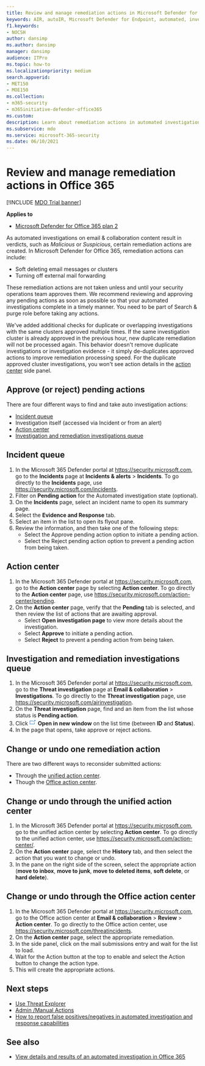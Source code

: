 ```yaml
---
title: Review and manage remediation actions in Microsoft Defender for Office 365
keywords: AIR, autoIR, Microsoft Defender for Endpoint, automated, investigation, response, remediation, threats, advanced, threat, protection
f1.keywords:
- NOCSH
author: dansimp
ms.author: dansimp
manager: dansimp
audience: ITPro
ms.topic: how-to
ms.localizationpriority: medium
search.appverid:
- MET150
- MOE150
ms.collection:
- m365-security
- m365initiative-defender-office365
ms.custom:
description: Learn about remediation actions in automated investigation and response capabilities in Microsoft Defender for Office 365 Plan 2.
ms.subservice: mdo
ms.service: microsoft-365-security
ms.date: 06/10/2021
---
```


# Review and manage remediation actions in Office 365

[!INCLUDE [MDO Trial banner](../includes/mdo-trial-banner.md)]

**Applies to**
- [Microsoft Defender for Office 365 plan 2](defender-for-office-365.md)

As automated investigations on email & collaboration content result in verdicts, such as *Malicious* or *Suspicious*, certain remediation actions are created. In Microsoft Defender for Office 365, remediation actions can include:

- Soft deleting email messages or clusters
- Turning off external mail forwarding

These remediation actions are not taken unless and until your security operations team approves them. We recommend reviewing and approving any pending actions as soon as possible so that your automated investigations complete in a timely manner. You need to be part of Search & purge role before taking any actions.

We've added additional checks for duplicate or overlapping investigations with the same clusters approved multiple times. If the same investigation cluster is already approved in the previous hour, new duplicate remediation will not be processed again. This behavior doesn't remove duplicate investigations or investigation evidence - it simply de-duplicates approved actions to improve remediation processing speed. For the duplicate approved cluster investigations, you won't see action details in the [action center](https://security.microsoft.com/action-center/history) side panel. 

## Approve (or reject) pending actions

There are four different ways to find and take auto investigation actions:

- [Incident queue](https://security.microsoft.com/incidents)
- Investigation itself (accessed via Incident or from an alert)
- [Action center](https://security.microsoft.com/action-center/pending)
- [Investigation and remediation investigations queue](https://security.microsoft.com/airinvestigation)

## Incident queue

1. In the Microsoft 365 Defender portal at <https://security.microsoft.com>, go to the **Incidents** page at **Incidents & alerts** \> **Incidents**. To go directly to the **Incidents** page, use <https://security.microsoft.com/incidents>.
2. Filter on **Pending action** for the Automated investigation state (optional).
3. On the **Incidents** page, select an incident name to open its summary page.
4. Select the **Evidence and Response** tab.
5. Select an item in the list to open its flyout pane.
6. Review the information, and then take one of the following steps:
   - Select the Approve pending action option to initiate a pending action.
   - Select the Reject pending action option to prevent a pending action from being taken.

## Action center

1. In the Microsoft 365 Defender portal at <https://security.microsoft.com>, go to the **Action center** page by selecting **Action center**. To go directly to the **Action center** page, use <https://security.microsoft.com/action-center/pending>.
2. On the **Action center** page, verify that the **Pending** tab is selected, and then review the list of actions that are awaiting approval.
   - Select **Open investigation page** to view more details about the investigation.
   - Select **Approve** to initiate a pending action.
   - Select **Reject** to prevent a pending action from being taken.

## Investigation and remediation investigations queue

1. In the Microsoft 365 Defender portal at <https://security.microsoft.com>, go to the **Threat investigation** page at **Email & collaboration** \> **Investigations**. To go directly to the **Threat investigation** page, use <https://security.microsoft.com/airinvestigation>.
2. On the **Threat investigation** page, find and an item from the list whose status is **Pending action**.
3. Click ![Open in new window icon.](../../media/m365-cc-sc-open-icon.png) **Open in new window** on the list time (between **ID** and **Status**).
4. In the page that opens, take approve or reject actions.

## Change or undo one remediation action

There are two different ways to reconsider submitted actions:

- Through the [unified action center](https://security.microsoft.com/action-center).
- Though the [Office action center](https://security.microsoft.com/threatincidents).

## Change or undo through the unified action center

1. In the Microsoft 365 Defender portal at <https://security.microsoft.com>, go to the unified action center by selecting **Action center**. To go directly to the unified action center, use <https://security.microsoft.com/action-center/>.
2. On the **Action center** page, select the **History** tab, and then select the action that you want to change or undo.
3. In the pane on the right side of the screen, select the appropriate action (**move to inbox**, **move to junk**, **move to deleted items**, **soft delete**, or **hard delete**).

## Change or undo through the Office action center

1. In the Microsoft 365 Defender portal at <https://security.microsoft.com>, go to the Office action center at **Email & collaboration** \> **Review** \> **Action center**. To go directly to the Office action center, use <https://security.microsoft.com/threatincidents>.
2. On the **Action center** page, select the appropriate remediation.
3. In the side panel, click on the mail submissions entry and wait for the list to load.
4. Wait for the Action button at the top to enable and select the Action button to change the action type.
5. This will create the appropriate actions.

## Next steps

- [Use Threat Explorer](threat-explorer-about.md)
- [Admin /Manual Actions](remediate-malicious-email-delivered-office-365.md)
- [How to report false positives/negatives in automated investigation and response capabilities](air-report-false-positives-negatives.md)

## See also

- [View details and results of an automated investigation in Office 365](air-view-investigation-results.md)
